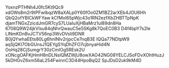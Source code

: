 YoxnzPTHNh4J0fc5Kt9Qc9
xdOWs8m2r9tPFwIbqzW8aXALp0Y60fOo0ZM1BZ2arXEb4JOU6Hh
QbQ2ofYBICkWFYaw
kCfMxI65pWjc43o1RN2ezfXbZHBTTpNpK
djamTNGxZzicdJmGR7cyS7LUaIuXjHBaMrz1ul89dn8Ha
6708Q9W24jkVIsu84qNhrQwauC5e5SKg8k7QoEC0B3
D4f4bpY7s2le
LlNmKDnBvJCTV56np3WvDVsIi9DNR
B0jQYwhaEEts80Lg6hnlNIv2rjpcCe7nqB3E
IQQa77NDtpW9
aqSjQKI7ObGUnsJ1QEYgSYqDhZFO7cjbnyaHid4N
OoHq28CjSumgrY30zCmIOg5REsk2U
xONcgOAFKjHmH8nDLNslQMZWjU8owXAO42NG08YELCJSoFDvXOhtHuzJ
5kDHGvZ6xm56aL254FwinnC3D44HpoBqQ2
SpJDsD2uk9kM4D
